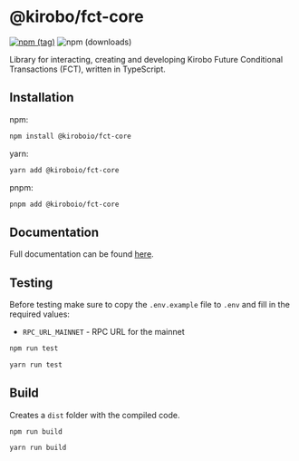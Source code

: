 # @kirobo/fct-core
[![npm (tag)](https://img.shields.io/npm/v/@kiroboio/fct-core)](https://www.npmjs.com/package/@kiroboio/fct-core)
![npm (downloads)](https://img.shields.io/npm/dm/@kiroboio/fct-core)

Library for interacting, creating and developing Kirobo Future Conditional Transactions (FCT), written in TypeScript.

## Installation

npm:
```bash
npm install @kiroboio/fct-core
```

yarn:
```bash
yarn add @kiroboio/fct-core
```

pnpm:
```bash
pnpm add @kiroboio/fct-core
```

## Documentation

Full documentation can be found [here](https://kirobo.gitbook.io/fct-core-library/).

## Testing

Before testing make sure to copy the `.env.example` file to `.env` and fill in the required values:
- `RPC_URL_MAINNET` - RPC URL for the mainnet


```bash
npm run test

yarn run test
```

## Build

Creates a `dist` folder with the compiled code.

```bash
npm run build

yarn run build
```

